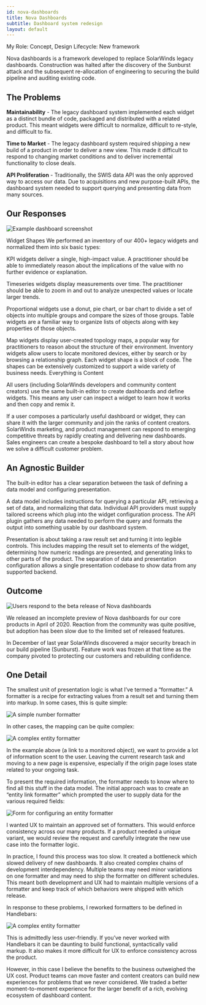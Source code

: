 ```yaml
---
id: nova-dashboards
title: Nova Dashboards
subtitle: Dashboard system redesign
layout: default
---
```

My Role: Concept, Design 
Lifecycle: New framework

Nova dashboards is a framework developed to replace SolarWinds legacy dashboards. Construction was halted after the discovery of the Sunburst attack and the subsequent re-allocation of engineering to securing the build pipeline and auditing existing code.

## The Problems
**Maintainability** - The legacy dashboard system implemented each widget as a distinct bundle of code, packaged and distributed with a related product. This meant widgets were difficult to normalize, difficult to re-style, and difficult to fix.

**Time to Market** - The legacy dashboard system required shipping a new build of a product in order to deliver a new view. This made it difficult to respond to changing market conditions and to deliver incremental functionality to close deals.

**API Proliferation** - Traditionally, the SWIS data API was the only approved way to access our data. Due to acquisitions and new purpose-built APIs, the dashboard system needed to support querying and presenting data from many sources.

## Our Responses
![Example dashboard screenshot](../images/dashboard_screen.png)

Widget Shapes We performed an inventory of our 400+ legacy widgets and normalized them into six basic types:

KPI widgets deliver a single, high-impact value. A practitioner should be able to immediately reason about the implications of the value with no further evidence or explanation.

Timeseries widgets display measurements over time. The practitioner should be able to zoom in and out to analyze unexpected values or locate larger trends.

Proportional widgets use a donut, pie chart, or bar chart to divide a set of objects into multiple groups and compare the sizes of those groups. Table widgets are a familiar way to organize lists of objects along with key properties of those objects.

Map widgets display user-created topology maps, a popular way for practitioners to reason about the structure of their environment. Inventory widgets allow users to locate monitored devices, either by search or by browsing a relationship graph. Each widget shape is a block of code. The shapes can be extensively customized to support a wide variety of business needs. Everything is Content

All users (including SolarWinds developers and community content creators) use the same built-in editor to create dashboards and define widgets. This means any user can inspect a widget to learn how it works and then copy and remix it.

If a user composes a particularly useful dashboard or widget, they can share it with the larger community and join the ranks of content creators. SolarWinds marketing, and product management can respond to emerging competitive threats by rapidly creating and delivering new dashboards. Sales engineers can create a bespoke dashboard to tell a story about how we solve a difficult customer problem.

## An Agnostic Builder
The built-in editor has a clear separation between the task of defining a data model and configuring presentation.

A data model includes instructions for querying a particular API, retrieving a set of data, and normalizing that data. Individual API providers must supply tailored screens which plug into the widget configuration process. The API plugin gathers any data needed to perform the query and formats the output into something usable by our dashboard system.

Presentation is about taking a raw result set and turning it into legible controls. This includes mapping the result set to elements of the widget, determining how numeric readings are presented, and generating links to other parts of the product. The separation of data and presentation configuration allows a single presentation codebase to show data from any supported backend.

## Outcome
![Users respond to the beta release of Nova dashboards](../images/dashboard_user_reactions.png)

We released an incomplete preview of Nova dashboards for our core products in April of 2020. Reaction from the community was quite positive, but adoption has been slow due to the limited set of released features.

In December of last year SolarWinds discovered a major security breach in our build pipeline (Sunburst). Feature work was frozen at that time as the company pivoted to protecting our customers and rebuilding confidence.

## One Detail
The smallest unit of presentation logic is what I’ve termed a “formatter.” A formatter is a recipe for extracting values from a result set and turning them into markup. In some cases, this is quite simple:

![A simple number formatter](../images/dashboard_number_formatter.png)

In other cases, the mapping can be quite complex:

![A complex entity formatter](../images/dashboard_entity_formatter.png)

In the example above (a link to a monitored object), we want to provide a lot of information scent to the user. Leaving the current research task and moving to a new page is expensive, especially if the origin page loses state related to your ongoing task.

To present the required information, the formatter needs to know where to find all this stuff in the data model. The initial approach was to create an “entity link formatter” which prompted the user to supply data for the various required fields:

![Form for configuring an entity formatter](../images/dashboard_complex_formatter.png)

I wanted UX to maintain an approved set of formatters. This would enforce consistency across our many products. If a product needed a unique variant, we would review the request and carefully integrate the new use case into the formatter logic.

In practice, I found this process was too slow. It created a bottleneck which slowed delivery of new dashboards. It also created complex chains of development interdependency. Multiple teams may need minor variations on one formatter and may need to ship the formatter on different schedules. This meant both development and UX had to maintain multiple versions of a formatter and keep track of which behaviors were shipped with which release.

In response to these problems, I reworked formatters to be defined in Handlebars:

![A complex entity formatter](../images/dashboard_handlebars.png)

This is admittedly less user-friendly. If you’ve never worked with Handlebars it can be daunting to build functional, syntactically valid markup. It also makes it more difficult for UX to enforce consistency across the product.

However, in this case I believe the benefits to the business outweighed the UX cost. Product teams can move faster and content creators can build new experiences for problems that we never considered. We traded a better moment-to-moment experience for the larger benefit of a rich, evolving ecosystem of dashboard content.
